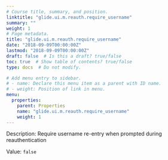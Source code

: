 ```yaml
---
# Course title, summary, and position.
linktitle: "glide.ui.m.reauth.require_username"
summary: ""
weight: 1
# Page metadata.
title: "glide.ui.m.reauth.require_username"
date: "2018-09-09T00:00:00Z"
lastmod: "2018-09-09T00:00:00Z"
draft: false  # Is this a draft? true/false
toc: true  # Show table of contents? true/false
type: docs  # Do not modify.

# Add menu entry to sidebar.
# - name: Declare this menu item as a parent with ID name.
# - weight: Position of link in menu.
menu:
  properties:
    parent: Properties
    name: "glide.ui.m.reauth.require_username"
    weight: 1
---
```


Description: Require username re-entry when prompted during reauthentication


Value: `false`